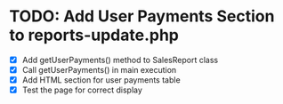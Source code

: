 # TODO: Add User Payments Section to reports-update.php

- [x] Add getUserPayments() method to SalesReport class
- [x] Call getUserPayments() in main execution
- [x] Add HTML section for user payments table
- [x] Test the page for correct display
